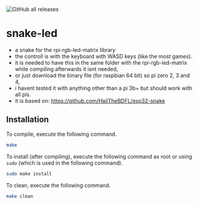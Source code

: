 ![GitHub all releases](https://img.shields.io/github/downloads/hannescam/snake-led/total)
# snake-led
- a snake for the rpi-rgb-led-matrix library
- the controll is with the keyboard with WASD keys (like the most games).
- it is needed to have this in the same folder with the rpi-rgb-led-matrix while compiling afterwards it isnt needed,
- or just download the binary file (for raspbian 64 bit) so pi zero 2, 3 and 4,
- i havent tested it with anything other than a pi 3b+ but should work with all pis.
- it is based on: https://github.com/HailTheBDFL/esp32-snake
## Installation
To compile, execute the following command.

```bash
make
```
To install (after compiling), execute the following command as root or using `sudo` (which is used in the following command).

```bash
sudo make install
```
To clean, execute the following command.

```bash
make clean
```
